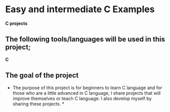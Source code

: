 # Easy and intermediate C Examples
**C projects**

## The following tools/languages will be used in this project;
**C**<br>

## The goal of the project
* The purpose of this project is for beginners to learn C language and for those who are a little advanced in C language, I share projects that will improve themselves or teach C language. I also develop myself by sharing these projects. * 
